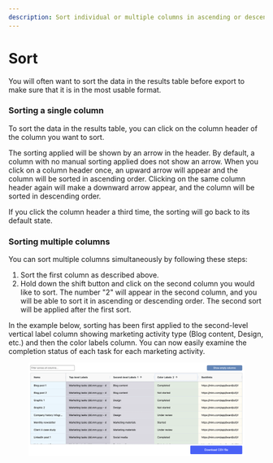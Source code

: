 ```yaml
---
description: Sort individual or multiple columns in ascending or descending order
---
```


# Sort

You will often want to sort the data in the results table before export to make sure that it is in the most usable format.

### Sorting a single column

To sort the data in the results table, you can click on the column header of the column you want to sort.&#x20;

The sorting applied will be shown by an arrow in the header. By default, a column with no manual sorting applied does not show an arrow. When you click on a column header once, an upward arrow will appear and the column will be sorted in ascending order. Clicking on the same column header again will make a downward arrow appear, and the column will be sorted in descending order.

&#x20;If you click the column header a third time, the sorting will go back to its default state.

### Sorting multiple columns

You can sort multiple columns simultaneously by following these steps:&#x20;

1. Sort the first column as described above.&#x20;
2. Hold down the shift button and click on the second column you would like to sort. The number "2" will appear in the second column, and you will be able to sort it in ascending or descending order. The second sort will be applied after the first sort.

In the example below, sorting has been first applied to the second-level vertical label column showing marketing activity type (Blog content, Design, etc.) and then the color labels column. You can now easily examine the completion status of each task for each marketing activity.

<figure><img src="../.gitbook/assets/Export_CSVexport_01.png" alt=""><figcaption></figcaption></figure>
